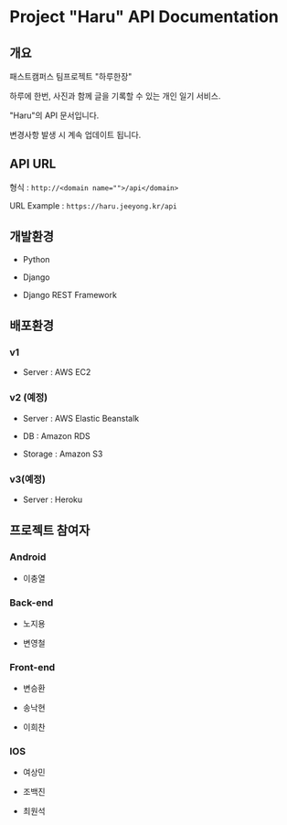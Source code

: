 # Project "Haru" API Documentation

## 개요

패스트캠퍼스 팀프로젝트 "하루한장"

하루에 한번, 사진과 함께 글을 기록할 수 있는 개인 일기 서비스.

"Haru"의 API 문서입니다.

변경사항 발생 시 계속 업데이트 됩니다.

## API URL

형식 : `http://<domain name="">/api</domain>`

URL Example : `https://haru.jeeyong.kr/api`

## 개발환경

-   Python

-   Django

-   Django REST Framework

## 배포환경

### v1

-   Server : AWS EC2

### v2 (예정)

-   Server : AWS Elastic Beanstalk

-   DB : Amazon RDS

-   Storage : Amazon S3

### v3(예정)

-   Server : Heroku

## 프로젝트 참여자

### Android

-   이충열

### Back-end

-   노지용

-   변영철

### Front-end

-   변승환

-   송낙현

-   이희찬

### IOS

-   여상민

-   조백진

-   최원석
